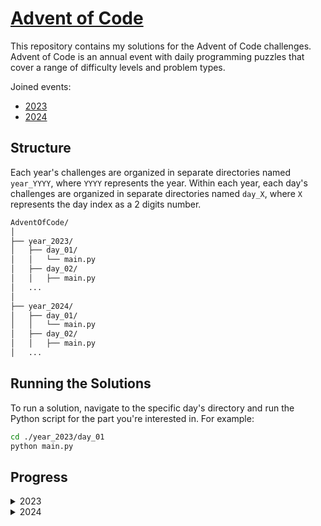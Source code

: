 # [Advent of Code](https://adventofcode.com)

This repository contains my solutions for the Advent of Code challenges. Advent of Code is an annual event with daily programming puzzles that cover a range of difficulty levels and problem types.

Joined events:
- [2023](https://adventofcode.com/2023)
- [2024](https://adventofcode.com/2024)

## Structure

Each year's challenges are organized in separate directories named `year_YYYY`, where `YYYY` represents the year. Within each year, each day's challenges are organized in separate directories named `day_X`, where `X` represents the day index as a 2 digits number.

```bash
AdventOfCode/
│
├── year_2023/
│   ├── day_01/
│   │   └── main.py
│   ├── day_02/
│   │   ├── main.py
│   ...
│
├── year_2024/
│   ├── day_01/
│   │   └── main.py
│   ├── day_02/
│   │   ├── main.py
│   ...
```

## Running the Solutions
To run a solution, navigate to the specific day's directory and run the Python script for the part you're interested in. For example:

```bash
cd ./year_2023/day_01
python main.py
```

## Progress

<details> 
<summary>2023</summary>

- [DAY 01 - Trebuchet?!](https://adventofcode.com/2023/day/1)
- [DAY 02 - Cube Conundrum](https://adventofcode.com/2023/day/2)
- [DAY 03 - Gear Ratios](https://adventofcode.com/2023/day/3)
- [DAY 04 - Scratchcards ](https://adventofcode.com/2023/day/4)
- [DAY 05 - If You Give A Seed A Fertilizer ](https://adventofcode.com/2023/day/5)
- [DAY 06 - Wait For It ](https://adventofcode.com/2023/day/6)
- [DAY 07 - Camel Cards ](https://adventofcode.com/2023/day/7)
- [DAY 08 - Haunted Wasteland ](https://adventofcode.com/2023/day/8)
- [DAY 09 - Mirage Maintenance ](https://adventofcode.com/2023/day/9)
- [DAY 10 - Pipe Maze ](https://adventofcode.com/2023/day/10)
- [DAY 11 - Cosmic Expansion ](https://adventofcode.com/2023/day/11)

</details>
<details> 
<summary>2024</summary>

- ( * * ) [Day 01: Historian Hysteria](https://adventofcode.com/2024/day/1)
- ( * * ) [Day 02: Red-Nosed Reports](https://adventofcode.com/2024/day/2)
- ( * * ) [Day 03: Mull It Over](https://adventofcode.com/2024/day/3)
- ( * * ) [Day 04: Ceres Search](https://adventofcode.com/2024/day/4)
- ( * * ) [Day 05: Print Queue](https://adventofcode.com/2024/day/5)
- ( * * ) [Day 06: Guard Gallivant](https://adventofcode.com/2024/day/6)
- ( * * ) [Day 07: Bridge Repair](https://adventofcode.com/2024/day/7)
- ( * * ) [Day 08: Resonant Collinearity](https://adventofcode.com/2024/day/8)
- ( * * ) [Day 09: Disk Fragmenter](https://adventofcode.com/2024/day/9)
- ( * * ) [Day 10: Hoof It](https://adventofcode.com/2024/day/10)
- ( * * ) [Day 11: Plutonian Pebbles](https://adventofcode.com/2024/day/11)
- ( * _ ) [Day 12: Garden Groups](https://adventofcode.com/2024/day/12)

</details>